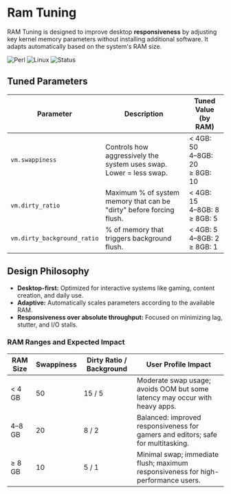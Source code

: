 # Ram Tuning

RAM Tuning is designed to improve desktop **responsiveness** by adjusting key kernel memory parameters without installing additional software. It adapts automatically based on the system's RAM size.

![Perl](https://img.shields.io/badge/language-Perl-39457e)
![Linux](https://img.shields.io/badge/platform-Linux-blue)
![Status](https://img.shields.io/badge/status-Experimental-yellow)

## Tuned Parameters

| Parameter                 | Description                                                                 | Tuned Value (by RAM)                           |
|----------------------------|-----------------------------------------------------------------------------|------------------------------------------------|
| `vm.swappiness`            | Controls how aggressively the system uses swap. Lower = less swap.         | < 4GB: 50<br>4–8GB: 20<br>≥ 8GB: 10         |
| `vm.dirty_ratio`           | Maximum % of system memory that can be "dirty" before forcing flush.       | < 4GB: 15<br>4–8GB: 8<br>≥ 8GB: 5           |
| `vm.dirty_background_ratio`| % of memory that triggers background flush.                                 | < 4GB: 5<br>4–8GB: 2<br>≥ 8GB: 1            |

## Design Philosophy

- **Desktop-first:** Optimized for interactive systems like gaming, content creation, and daily use.
- **Adaptive:** Automatically scales parameters according to the available RAM.
- **Responsiveness over absolute throughput:** Focused on minimizing lag, stutter, and I/O stalls.

### RAM Ranges and Expected Impact

| RAM Size        | Swappiness | Dirty Ratio / Background | User Profile Impact |
|-----------------|------------|-------------------------|-------------------|
| < 4 GB          | 50         | 15 / 5                  | Moderate swap usage; avoids OOM but some latency may occur with heavy apps. |
| 4–8 GB          | 20         | 8 / 2                   | Balanced: improved responsiveness for gamers and editors; safe for multitasking. |
| ≥ 8 GB          | 10         | 5 / 1                   | Minimal swap; immediate flush; maximum responsiveness for high-performance users. |
